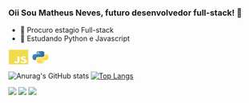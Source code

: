 ### Oii Sou Matheus Neves, futuro desenvolvedor full-stack! 👋

- 🔭 Procuro estagio Full-stack
- 🌱 Estudando Python e Javascript

<img align="center" alt="Matheus" height="30" width="40" src="https://raw.githubusercontent.com/devicons/devicon/master/icons/javascript/javascript-plain.svg"> <img align="center" alt="Matheus-Python" height="30" width="40" src="https://raw.githubusercontent.com/devicons/devicon/master/icons/python/python-original.svg">
  
![Anurag's GitHub stats](https://github-readme-stats.vercel.app/api?username=matheusnevesds&show_icons=true&theme=algolia)
[![Top Langs](https://github-readme-stats.vercel.app/api/top-langs/?username=matheusnevesds&layout=compact&theme=algolia)](https://github.com/anuraghazra/github-readme-stats)
 
<div> 
  <a href="https://instagram.com/neves_83" target="_blank"><img src="https://img.shields.io/badge/-Instagram-%23E4405F?style=for-the-badge&logo=instagram&logoColor=white" target="_blank"></a>
  <a href = "mailto:matheusnevesdasilva@gmail.com"><img src="https://img.shields.io/badge/-Gmail-%23333?style=for-the-badge&logo=gmail&logoColor=white" target="_blank"></a>
  <a href="https://www.linkedin.com/in/matheus-neves-da-silva-30333023a/" target="_blank"><img src="https://img.shields.io/badge/-LinkedIn-%230077B5?style=for-the-badge&logo=linkedin&logoColor=white" target="_blank"></a> 
</div>



